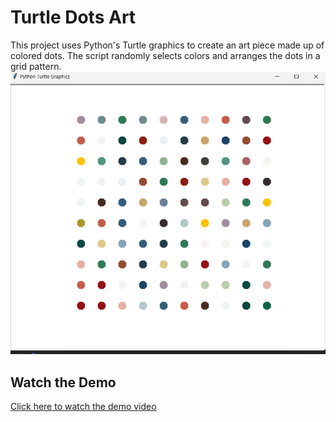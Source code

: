 # Turtle Dots Art

This project uses Python's Turtle graphics to create an art piece made up of colored dots. The script randomly selects colors and arranges the dots in a grid pattern.
![Sample Art](turtle-dots.png)

## Watch the Demo

[Click here to watch the demo video](https://youtu.be/w10FIHoBiT4)



